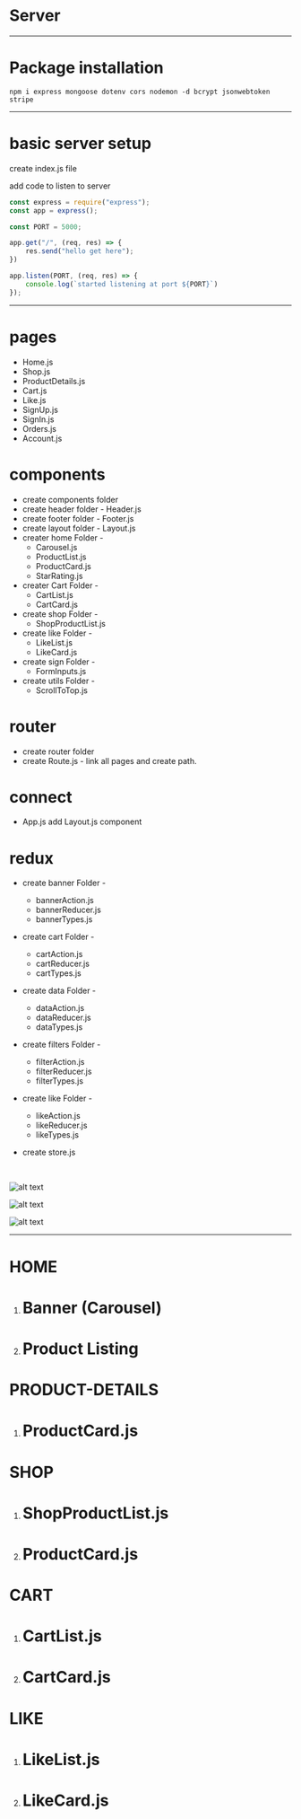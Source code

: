 # Server
<hr>

# Package installation

`npm i express mongoose dotenv cors nodemon -d bcrypt jsonwebtoken stripe`

<hr>

# basic server setup

create index.js file

add code to listen to server

```javascript
const express = require("express");
const app = express();

const PORT = 5000;

app.get("/", (req, res) => {
    res.send("hello get here");
})

app.listen(PORT, (req, res) => {
    console.log(`started listening at port ${PORT}`)
});
```


<hr>

# pages

- Home.js
- Shop.js
- ProductDetails.js
- Cart.js
- Like.js
- SignUp.js
- SignIn.js
- Orders.js
- Account.js


# components

- create components folder
- create header folder - Header.js
- create footer folder - Footer.js
- create layout folder - Layout.js
- creater home Folder - 
    - Carousel.js
    - ProductList.js
    - ProductCard.js
    - StarRating.js
- creater Cart Folder - 
    - CartList.js
    - CartCard.js
- create shop Folder -
    - ShopProductList.js
- create like Folder -
    - LikeList.js
    - LikeCard.js
- create sign Folder -
    - FormInputs.js
- create utils Folder -
    - ScrollToTop.js

# router

- create router folder
- create Route.js - link all pages and create path.


# connect

- App.js add Layout.js component 


# redux

- create banner Folder - 
    - bannerAction.js
    - bannerReducer.js
    - bannerTypes.js
- create cart Folder - 
    - cartAction.js
    - cartReducer.js
    - cartTypes.js
- create data Folder - 
    - dataAction.js
    - dataReducer.js
    - dataTypes.js
- create filters Folder - 
    - filterAction.js
    - filterReducer.js
    - filterTypes.js
- create like Folder - 
    - likeAction.js
    - likeReducer.js
    - likeTypes.js
    
- create store.js

<br>

 
![alt text](image.png)

![alt text](image-1.png)

![alt text](image-2.png)

<hr>

# HOME
1. # Banner (Carousel)
2. # Product Listing

# PRODUCT-DETAILS
1. # ProductCard.js

# SHOP
1. # ShopProductList.js
2. # ProductCard.js

# CART
1. # CartList.js
2. # CartCard.js

# LIKE
1. # LikeList.js
2. # LikeCard.js
